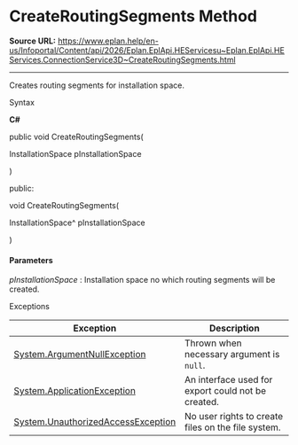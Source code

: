 # CreateRoutingSegments Method

**Source URL:** https://www.eplan.help/en-us/Infoportal/Content/api/2026/Eplan.EplApi.HEServicesu~Eplan.EplApi.HEServices.ConnectionService3D~CreateRoutingSegments.html

---

Creates routing segments for installation space.

Syntax

**C#**



public void CreateRoutingSegments( 

   InstallationSpace pInstallationSpace

)

public:

void CreateRoutingSegments( 

   InstallationSpace^ pInstallationSpace

)


#### Parameters

*pInstallationSpace*
:   Installation space no which routing segments will be created.

Exceptions

| Exception | Description |
| --- | --- |
| [System.ArgumentNullException](#) | Thrown when necessary argument is `null`. |
| [System.ApplicationException](#) | An interface used for export could not be created. |
| [System.UnauthorizedAccessException](#) | No user rights to create files on the file system. |

